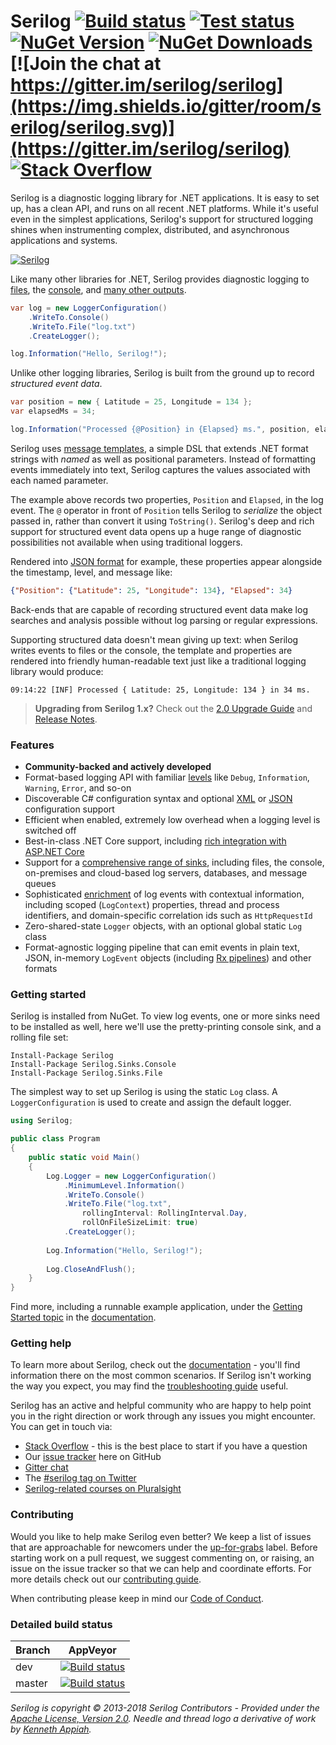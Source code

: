 # Serilog [![Build status](https://img.shields.io/appveyor/ci/serilog/serilog.svg)](https://ci.appveyor.com/project/serilog/serilog/branch/master) [![Test status](https://img.shields.io/appveyor/tests/serilog/serilog.svg)](https://ci.appveyor.com/project/serilog/serilog/branch/master) [![NuGet Version](http://img.shields.io/nuget/v/Serilog.svg?style=flat)](https://www.nuget.org/packages/Serilog/) [![NuGet Downloads](https://img.shields.io/nuget/dt/serilog.svg)](https://www.nuget.org/packages/Serilog/) [![Join the chat at https://gitter.im/serilog/serilog](https://img.shields.io/gitter/room/serilog/serilog.svg)](https://gitter.im/serilog/serilog) [![Stack Overflow](https://img.shields.io/badge/stack%20overflow-serilog-orange.svg)](http://stackoverflow.com/questions/tagged/serilog)

Serilog is a diagnostic logging library for .NET applications. It is easy to set up, has a clean API, and runs on all recent .NET platforms. While it's useful even in the simplest applications, Serilog's support for structured logging shines when instrumenting complex, distributed, and asynchronous applications and systems.

[![Serilog](https://serilog.net/images/serilog-180px.png)](https://serilog.net)

Like many other libraries for .NET, Serilog provides diagnostic logging to [files](https://github.com/serilog/serilog-sinks-file), the [console](https://github.com/serilog/serilog-sinks-console), and [many other outputs](https://github.com/serilog/serilog/wiki/Provided-Sinks).

```csharp
var log = new LoggerConfiguration()
    .WriteTo.Console()
    .WriteTo.File("log.txt")
    .CreateLogger();

log.Information("Hello, Serilog!");
```

Unlike other logging libraries, Serilog is built from the ground up to record _structured event data_.

```csharp
var position = new { Latitude = 25, Longitude = 134 };
var elapsedMs = 34;

log.Information("Processed {@Position} in {Elapsed} ms.", position, elapsedMs);
```

Serilog uses [message templates](https://messagetemplates.org), a simple DSL that extends .NET format strings with _named_ as well as positional parameters. Instead of formatting events immediately into text, Serilog captures the values associated with each named parameter.

The example above records two properties, `Position` and `Elapsed`, in the log event. The `@` operator in front of `Position` tells Serilog to _serialize_ the object passed in, rather than convert it using `ToString()`. Serilog's deep and rich support for structured event data opens up a huge range of diagnostic possibilities not available when using traditional loggers.

Rendered into [JSON format](https://github.com/serilog/serilog-formatting-compact) for example, these properties appear alongside the timestamp, level, and message like:

```json
{"Position": {"Latitude": 25, "Longitude": 134}, "Elapsed": 34}
```

Back-ends that are capable of recording structured event data make log searches and analysis possible without log parsing or regular expressions.

Supporting structured data doesn't mean giving up text: when Serilog writes events to files or the console, the template and properties are rendered into friendly human-readable text just like a traditional logging library would produce:

```
09:14:22 [INF] Processed { Latitude: 25, Longitude: 134 } in 34 ms.
```

> **Upgrading from Serilog 1.x?** Check out the [2.0 Upgrade Guide](https://github.com/serilog/serilog/wiki/2.x-Upgrade-Guide) and [Release Notes](https://github.com/serilog/serilog/blob/dev/CHANGES.md).

### Features

 * **Community-backed and actively developed**
 * Format-based logging API with familiar [levels](https://github.com/serilog/serilog/wiki/Configuration-Basics#minimum-level) like `Debug`, `Information`, `Warning`, `Error`, and so-on
 * Discoverable C# configuration syntax and optional [XML](https://github.com/serilog/serilog-settings-appsettings) or [JSON](https://github.com/serilog/serilog-settings-configuration) configuration support
 * Efficient when enabled, extremely low overhead when a logging level is switched off
 * Best-in-class .NET Core support, including [rich integration with ASP.NET Core](https://github.com/serilog/serilog-aspnetcore)
 * Support for a [comprehensive range of sinks](https://github.com/serilog/serilog/wiki/Provided-Sinks), including files, the console, on-premises and cloud-based log servers, databases, and message queues
 * Sophisticated [enrichment](https://github.com/serilog/serilog/wiki/Enrichment) of log events with contextual information, including scoped (`LogContext`) properties, thread and process identifiers, and domain-specific correlation ids such as `HttpRequestId`
 * Zero-shared-state `Logger` objects, with an optional global static `Log` class
 * Format-agnostic logging pipeline that can emit events in plain text, JSON, in-memory `LogEvent` objects (including [Rx pipelines](https://github.com/serilog/serilog-sinks-observable)) and other formats

### Getting started

Serilog is installed from NuGet. To view log events, one or more sinks need to be installed as well, here we'll use the pretty-printing console sink, and a rolling file set:

```
Install-Package Serilog
Install-Package Serilog.Sinks.Console
Install-Package Serilog.Sinks.File
```

The simplest way to set up Serilog is using the static `Log` class. A `LoggerConfiguration` is used to create and assign the default logger.

```csharp
using Serilog;

public class Program
{
    public static void Main()
    {
        Log.Logger = new LoggerConfiguration()
            .MinimumLevel.Information()
            .WriteTo.Console()
            .WriteTo.File("log.txt",
                rollingInterval: RollingInterval.Day,
                rollOnFileSizeLimit: true)
            .CreateLogger();
            
        Log.Information("Hello, Serilog!");
        
        Log.CloseAndFlush();
    }
}
```

Find more, including a runnable example application, under the [Getting Started topic](https://github.com/serilog/serilog/wiki/Getting-Started) in the [documentation](https://github.com/serilog/serilog/wiki/).

### Getting help

To learn more about Serilog, check out the [documentation](https://github.com/serilog/serilog/wiki) - you'll find information there on the most common scenarios. If Serilog isn't working the way you expect, you may find the [troubleshooting guide](https://github.com/serilog/serilog/wiki/Debugging-and-Diagnostics) useful.

Serilog has an active and helpful community who are happy to help point you in the right direction or work through any issues you might encounter. You can get in touch via:

 * [Stack Overflow](http://stackoverflow.com/questions/tagged/serilog) - this is the best place to start if you have a question
 * Our [issue tracker](https://github.com/serilog/serilog/issues) here on GitHub
 * [Gitter chat](https://gitter.im/serilog/serilog)
 * The [#serilog tag on Twitter](https://twitter.com/search?q=%23serilog)
 * [Serilog-related courses on Pluralsight](https://www.pluralsight.com/search/?q=serilog)

### Contributing

Would you like to help make Serilog even better? We keep a list of issues that are approachable for newcomers under the [up-for-grabs](https://github.com/serilog/serilog/issues?q=is%3Aissue+is%3Aopen+label%3Aup-for-grabs) label. Before starting work on a pull request, we suggest commenting on, or raising, an issue on the issue tracker so that we can help and coordinate efforts.  For more details check out our [contributing guide](CONTRIBUTING.md).

When contributing please keep in mind our [Code of Conduct](CODE_OF_CONDUCT.md).

### Detailed build status

Branch  | AppVeyor
------------- | ------------- 
dev | [![Build status](https://ci.appveyor.com/api/projects/status/b9rm3l7kduryjgcj/branch/dev?svg=true)](https://ci.appveyor.com/project/serilog/serilog/branch/dev) 
master | [![Build status](https://ci.appveyor.com/api/projects/status/b9rm3l7kduryjgcj/branch/master?svg=true)](https://ci.appveyor.com/project/serilog/serilog/branch/master)

_Serilog is copyright &copy; 2013-2018 Serilog Contributors - Provided under the [Apache License, Version 2.0](http://apache.org/licenses/LICENSE-2.0.html). Needle and thread logo a derivative of work by [Kenneth Appiah](http://www.kensets.com/)._
